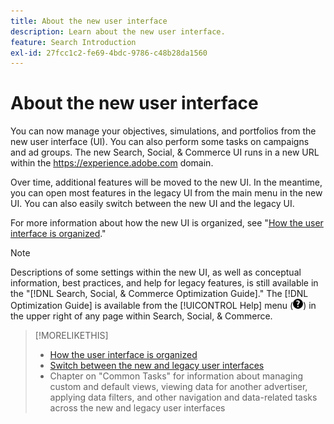 ```yaml
---
title: About the new user interface
description: Learn about the new user interface.
feature: Search Introduction
exl-id: 27fcc1c2-fe69-4bdc-9786-c48b28da1560
---
```

# About the new user interface

You can now manage your objectives, simulations, and portfolios from the new user interface (UI). You can also perform some tasks on campaigns and ad groups. The new Search, Social, & Commerce UI runs in a new URL within the https://experience.adobe.com domain.

Over time, additional features will be moved to the new UI. In the meantime, you can open most features in the legacy UI from the main menu in the new UI. You can also easily switch between the new UI and the legacy UI.

For more information about how the new UI is organized, see "[How the user interface is organized](/help/search-social-commerce/getting-started/user-interface.md)."

>[!NOTE]
>
>Descriptions of some settings within the new UI, as well as conceptual information, best practices, and help for legacy features, is still available in the "[!DNL Search, Social, & Commerce Optimization Guide]." The [!DNL Optimization Guide] is available from the [!UICONTROL Help] menu (![Help menu](/help/search-social-commerce/assets/help-main-menu.png "Help menu")) in the upper right of any page within Search, Social, & Commerce.

>[!MORELIKETHIS]
>
>* [How the user interface is organized](/help/search-social-commerce/getting-started/user-interface.md)
>* [Switch between the new and legacy user interfaces](/help/search-social-commerce/getting-started/ui-switch.md)
>* Chapter on "Common Tasks" for information about managing custom and default views, viewing data for another advertiser, applying data filters, and other navigation and data-related tasks across the new and legacy user interfaces
